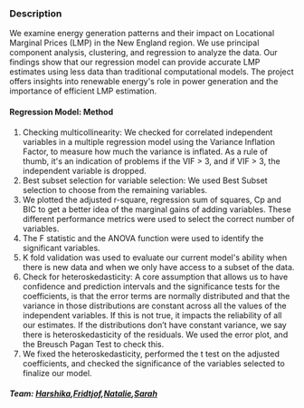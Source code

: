 ### Description
We examine energy generation patterns and their impact on Locational Marginal Prices (LMP) in the New England region. We use principal component analysis, clustering, and regression to analyze the data. Our findings show that our regression model can provide accurate LMP estimates using less data than traditional computational models. The project offers insights into renewable energy's role in power generation and the importance of efficient LMP estimation.

#### Regression Model: Method
1. Checking multicollinearity: We checked for correlated independent variables in a multiple regression model using the Variance Inflation Factor, to measure how much the variance is inflated. As a rule of thumb, it's an indication of problems if the VIF > 3, and if VIF > 3, the independent variable is dropped.
2. Best subset selection for variable selection: We used Best Subset selection to choose from the remaining variables.
3. We plotted the adjusted r-square, regression sum of squares, Cp and BIC to get a better idea of the marginal gains of adding variables. These different performance metrics were used  to select the correct number of variables. 
4. The F statistic and the ANOVA function were used to identify the significant variables. 
5. K fold validation was used to evaluate our current model's ability when there is new data and when we only have access to a subset of the data.
6. Check for heteroskedasticity: A core assumption that allows us to have confidence and prediction intervals and the significance tests for the coefficients, is that the error terms are normally distributed and that the variance in those distributions are constant across all the values of the independent variables. If this is not true, it impacts the reliability of all our estimates. If the distributions don’t have constant variance, we say there is heteroskedasticity of the residuals. We used the error plot, and the Breusch Pagan Test to check this.
7. We fixed the heteroskedasticity, performed the t test on the adjusted coefficients, and checked the significance of the variables selected to finalize our model. 

##### Team: [Harshika](https://www.linkedin.com/in/harshika-g-a12553170/),[Fridtjof](https://www.linkedin.com/in/fridtjofcs/),[Natalie](https://www.linkedin.com/in/ziqing-liang-199838247/),[Sarah](https://www.linkedin.com/in/sarah-a-subik/)  
